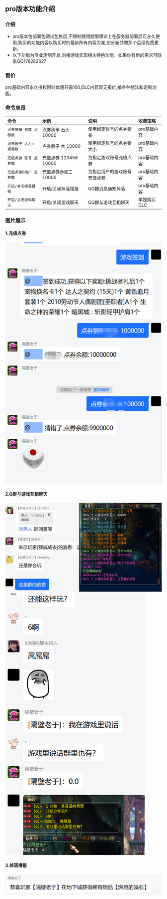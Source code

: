 ## pro版本功能介绍


### 介绍

* pro版本包部署包调试包售后,不限制使用期限理论上在服务器部署后可永久使用,购买的功能内容以购买时的最新所有内容为准,部分新共嗯那个后续免费更新。
* 以下功能为专业定制开发,对接游戏实现相关特色功能，如果你有新的需求可联系QQ178282627

### 售价
pro基础内容永久授权限时优惠只需100,DLC内容暂无报价,接各种想法和定制功能。

### 命令总览
| 命令             | 示例                | 说明             | 收费策略    |
|:---------------|:------------------|:---------------|:--------|
| `点券猜拳 参数 点券数`  | 点券猜拳 石头 10000     | 使用绑定账号的点券猜拳    | pro基础内容 |
| `点券骰子 大/小 点券数` | 点券骰子 大 10000      | 使用绑定账号的点券猜大小   | pro基础内容 |
| `充值点券 账号 点券数`  | 充值点券 123456 10000 | 为指定游戏账号充值点券    | pro基础内容 |
| `充值点券@用户 点券数`  | 充值点券@张三 10000     | 为指定用户的游戏账号充值点券 | pro基础内容 |
| `开启/关闭掉落播报`    | 开启/关闭掉落播报         | QQ群消息通知掉落      | pro基础内容 |
| `开启/关闭游戏聊天`    | 开启/关闭游戏聊天         | QQ群与游戏互相聊天     | 单独购买DLC |


### 图片展示

#### 1.充值点券
<img src="../../zh-cn/bot/img/群管2.png">

#### 2.Q群与游戏互相聊天
<img src="../../zh-cn/bot/img/游戏聊天.jpg">
<img src="../../zh-cn/bot/img/游戏聊天2.png">

#### 3.掉落播报
<img src="../../zh-cn/bot/img/掉落播报.png">
